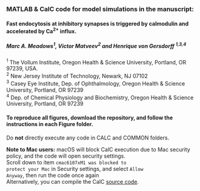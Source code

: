 ###  MATLAB &amp; CalC code for model simulations in the manuscript: 
#### Fast endocytosis at inhibitory synapses is triggered by calmodulin and accelerated by Ca<sup>2+</sup> influx. <br>
##### Marc A. Meadows<sup>1</sup>, Victor Matveev<sup>2</sup> and Henrique von Gersdorff <sup>1,3,4</sup><br>
<sup>1</sup> The Vollum Institute, Oregon Health & Science University, Portland, OR 97239, USA. <br>
<sup>2</sup> New Jersey Institute of Technology, Newark, NJ 07102 <br>
<sup>3</sup> Casey Eye Institute, Dep. of Ophthalmology, Oregon Health & Science University, Portland, OR 97239 <br>
<sup>4</sup> Dep. of Chemical Physiology and Biochemistry, Oregon Health & Science University, Portland, OR 97239 <br>

#### To reproduce all figures, download the repository, and follow the instructions in each Figure folder.<br>

Do **not** directly execute any code in CALC and COMMON folders. <br>

**Note to Mac users:** macOS will block CalC execution due to Mac security policy, and the code will open security settings.<br>
Scroll down to item <code>cmac6107xM1 was blocked to protect your Mac</code> in Security settings, and select <code>Allow Anyway</code>, then run the code once again<br>
Alternatively, you can compile the CalC [source code](https://github.com/mvvik/CalC-simple-buffer).
